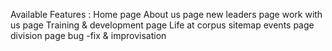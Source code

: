 Available Features :
Home page
About us page
new leaders page
work with us page
Training & development page
Life at corpus
sitemap
events page
division page
bug -fix & improvisation
